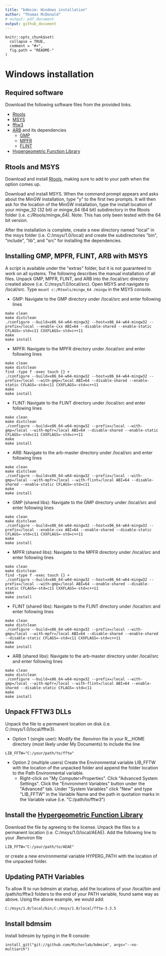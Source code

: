 ```yaml
---
title: "bdmsim: Windows installation"
author: "Thomas McDonald"
# output: pdf_document
output: github_document
---
```


<!-- README.md is generated from README.Rmd. Please edit that file -->

```{r, echo = FALSE}
knitr::opts_chunk$set(
  collapse = TRUE,
  comment = "#>",
  fig.path = "README-"
)
```


# Windows installation

## Required software
Download the following software files from the provided links.
* [Rtools](https://cran.r-project.org/bin/windows/Rtools/)
* [MSYS](http://www.mingw.org/wiki/MSYS)
* [fftw3](http://www.fftw.org/install/windows.html)
* [ARB](http://arblib.org/setup.html#download) and its dependencies
    + [GMP](http://www.gmplib.org)
    + [MPFR](http://www.mpfr.org)
    + [FLINT](http://www.flintlib.org)
* [Hypergeometric Function Library](http://cpc.cs.qub.ac.uk/summaries/AEAE_v1_0.html)

## Rtools and MSYS
Download and install [Rtools](https://cran.r-project.org/bin/windows/Rtools/), making sure to add to your path when the option comes up.

Download and install MSYS. When the command prompt appears and asks about the MinGW installation, type "y" to the first two prompts. It will then ask for the location of the MinGW installation, type the install location of your mingw_32 (32 bit) or mingw_64 (64 bit) subdirectory in the Rtools folder (i.e. c:/Rtools/mingw_64). Note: This has only been tested with the 64 bit version.

After the installation is complete, create a new directory named "local" in the msys folder (i.e. C:/msys/1.0/local) and create the subdirectories "bin", "include", "lib", and "src" for installing the dependencies.

## Installing GMP, MPFR, FLINT, ARB with MSYS
A script is available under the "extras" folder, but it is not guaranteed to work on all systems. The following describes the manual installation of all files.
Unpack GMP, MPFR, FLINT, and ARB into the /local/src directory created above (i.e. C:/msys/1.0/local/src). Open MSYS and navigate to /local/src. Type `mount c:/Rtools/mingw_64 /mingw` in the MSYS console.
* GMP: Navigate to the GMP directory under /local/src and enter following lines
~~~
make clean
make distclean
./configure --build=x86_64-w64-mingw32 --host=x86_64-w64-mingw32 --prefix=/local --enable-cxx ABI=64 --disable-shared --enable-static CFLAGS=-std=c11 CXXFLAGS=-std=c++11
make
make install
~~~
* MPFR: Navigate to the MPFR directory under /local/src and enter following lines
~~~
make clean
make distclean
find -type f -exec touch {} +
./configure --build=x86_64-w64-mingw32 --host=x86_64-w64-mingw32 --prefix=/local --with-gmp=/local ABI=64 --disable-shared --enable-static CFLAGS=-std=c11 CXXFLAGS=-std=c++11
make
make install
~~~
* FLINT: Navigate to the FLINT directory under /local/src and enter following lines
~~~
make clean
make distclean
./configure --build=x86_64-w64-mingw32 --prefix=/local --with-gmp=/local --with-mpfr=/local ABI=64 --disable-shared --enable-static CFLAGS=-std=c11 CXXFLAGS=-std=c++11
make
make install
~~~
* ARB: Navigate to the arb-master directory under /local/src and enter following lines
~~~
make clean
make distclean
./configure --build=x86_64-w64-mingw32 --prefix=/local --with-gmp=/local --with-mpfr=/local --with-flint=/local ABI=64 --disable-shared --enable-static CFLAGS=-std=c11
make
make install
~~~
* GMP (shared libs): Navigate to the GMP directory under /local/src and enter following lines
~~~
make clean
make distclean
./configure --build=x86_64-w64-mingw32 --host=x86_64-w64-mingw32 --prefix=/local --enable-cxx ABI=64 --enable-shared --disable-static CFLAGS=-std=c11 CXXFLAGS=-std=c++11
make
make install
~~~
* MPFR (shared libs): Navigate to the MPFR directory under /local/src and enter following lines
~~~
make clean
make distclean
find -type f -exec touch {} +
./configure --build=x86_64-w64-mingw32 --host=x86_64-w64-mingw32 --prefix=/local --with-gmp=/local ABI=64 --enable-shared --disable-static CFLAGS=-std=c11 CXXFLAGS=-std=c++11
make
make install
~~~
* FLINT (shared libs): Navigate to the FLINT directory under /local/src and enter following lines
~~~
make clean
make distclean
./configure --build=x86_64-w64-mingw32 --prefix=/local --with-gmp=/local --with-mpfr=/local ABI=64 --disable-shared --enable-shared --disable-static CFLAGS=-std=c11 CXXFLAGS=-std=c++11
make
make install
~~~
* ARB (shared libs): Navigate to the arb-master directory under /local/src and enter following lines
~~~
make clean
make distclean
./configure --build=x86_64-w64-mingw32 --prefix=/local --with-gmp=/local --with-mpfr=/local --with-flint=/local ABI=64 --enable-shared --disable-static CFLAGS=-std=c11
make
make install
~~~




## Unpack FFTW3 DLLs
Unpack the file to a permanent location on disk (i.e. C:/msys/1.0/local/fftw3).
* Option 1 (single user): Modify the .Renviron file in your R__HOME directory (most likely under My Documents) to include the line
~~~
LIB_FFTW="C:/your/path/to/fftw"
~~~
* Option 2 (multiple users) Create the Environmental variable LIB_FFTW with the location of the unpacked folder and append the folder location to the Path Environmental variable.
    + Right-click on "My Computer>Properties". Click "Advanced System Settings". Click the "Environment Variables" button under the "Advanced" tab. Under "System Variables" click "New" and type "LIB_FFTW" in the Variable Name and the path in quotation marks in the Variable value (i.e. "C:/path/to/fftw3")

## Install the [Hypergeometric Function Library](http://cpc.cs.qub.ac.uk/summaries/AEAE_v1_0.html)
Download the file by agreeing to the license. Unpack the files to a permanent location (i.e. C:/msys/1.0/local/AEAE). Add the following line to your .Renviron file
~~~
LIB_FFTW="C:/your/path/to/AEAE"
~~~
or create a new environmental variable HYPERG_PATH with the location of the unpacked folder.


## Updating PATH Variables
To allow R to run bdmsim at startup, add the locations of your /local/bin and /path/to/fftw3 folders to the end of your PATH variable, found same way as above. Using the above example, we would add:
~~~
C:/msys/1.0/local/bin;C:/msys/1.0/local/fftw-3.3.5
~~~

## Install bdmsim
Install bdmsim by typing in the R console:
~~~
install_git("git://github.com/Michorlab/bdmsim", args="--no-multiarch")
~~~
